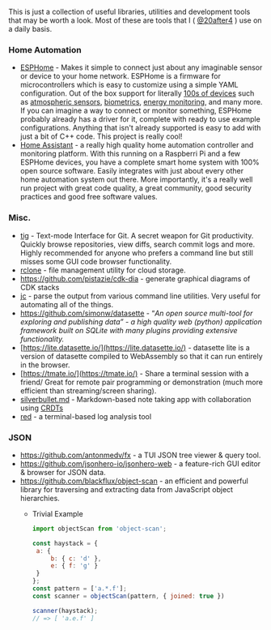 This is just a collection of useful libraries, utilities and development tools that may be worth a look. Most of these are tools that I ( [@20after4](https://github.com/20after4/) ) use on a daily basis.

### Home Automation

- [ESPHome](https://esphome.io) - Makes it simple to connect just about any imaginable sensor or device to your home network. ESPHome is a firmware for microcontrollers which is easy to customize using a simple YAML configuration. Out of the box support for literally [100s of devices](https://esphome.io/components/) such as [atmospheric sensors](https://esphome.io/components/sensor/bme280), [biometrics](https://esphome.io/components/fingerprint_grow.html), [energy monitoring](https://esphome.io/#electricity), and many more. If you can imagine a way to connect or monitor something, ESPHome probably already has a driver for it, complete with ready to use example configurations.  Anything that isn't already supported is easy to add with just a bit of C++ code. This project is really cool! 
- [Home Assistant](https://www.home-assistant.io/) - a really high quality home automation controller and monitoring platform. With this running on a Raspberri Pi and a few ESPHome devices, you have a complete smart home system with 100% open source software. Easily integrates with just about every other home automation system out there. More importantly, it's a really well run project with great code quality, a great community, good security practices and good free software values.


### Misc.

- [tig](https://github.com/jonas/tig) - Text-mode Interface for Git. A secret weapon for Git productivity. Quickly browse repositories, view diffs, search commit logs and more. Highly recommended for anyone who prefers a command line but still misses some GUI code browser functionality.
- [rclone](https://rclone.org/) -  file management utility for cloud storage.
- https://github.com/pistazie/cdk-dia - generate graphical diagrams of CDK stacks
- [jc](https://github.com/kellyjonbrazil/jc) - parse the output from various command line utilities. Very useful for automating all of the things.
- https://github.com/simonw/datasette - “*An open source multi-tool for exploring and publishing data” - a high quality web (python) application framework built on SQLite with many plugins providing extensive functionality.*
- [https://lite.datasette.io/](https://lite.datasette.io/) - datasette lite is a version of datasette compiled to WebAssembly so that it can run entirely in the browser.
- [https://tmate.io/](https://tmate.io/) - Share a terminal session with a friend/ Great for remote pair programming or demonstration (much more efficient than streaming/screen sharing).
- [silverbullet.md](https://silverbullet.md/) - Markdown-based note taking app with collaboration using [CRDTs](https://en.wikipedia.org/wiki/Conflict-free_replicated_data_type)
- [red](https://github.com/antonmedv/red) - a terminal-based log analysis tool

### JSON

- https://github.com/antonmedv/fx - a TUI JSON tree viewer & query tool.
- https://github.com/jsonhero-io/jsonhero-web - a feature-rich GUI editor & browser for JSON data.
- https://github.com/blackflux/object-scan - an efficient and powerful library for traversing and extracting data from JavaScript object hierarchies.
    - Trivial Example
        
        ```jsx
        import objectScan from 'object-scan';
        
        const haystack = {
         a: {
        	 b: { c: 'd' },
        	 e: { f: 'g' }
         } 
        };
        const pattern = ['a.*.f'];
        const scanner = objectScan(pattern, { joined: true })
        
        scanner(haystack);
        // => [ 'a.e.f' ]
        ```
